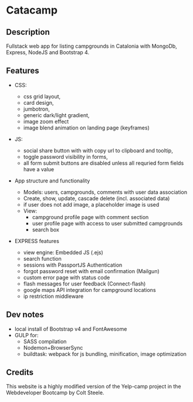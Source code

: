 # Catacamp

## Description
Fullstack web app for listing campgrounds in Catalonia with MongoDb, Express, NodeJS and Bootstrap 4.

## Features
- CSS: 
    - css grid layout, 
    - card design, 
    - jumbotron, 
    - generic dark/light gradient, 
    - image zoom effect
    - image blend animation on landing page (keyframes)

- JS: 
    - social share button with with copy url to clipboard and tooltip,
    - toggle password visibility in forms,
    - all form submit buttons are disabled unless all requried form fields have a value

- App structure and functionality
    - Models: users, campgrounds, comments with user data association 
    - Create, show, update, cascade delete (incl. associated data)
    - if user does not add image, a placeholder image is used
    - View: 
        - campground profile page with comment section
        - user profile page with access to user submitted campgrounds
        - search box

- EXPRESS features
    - view engine: Embedded JS (.ejs)
    - search function
    - sessions with PassportJS Authentication
    - forgot password reset with email confirmation (Mailgun)
    - custom error page with status code
    - flash messages for user feedback (Connect-flash)
    - google maps API integration for campground locations
    - ip restriction middleware

## Dev notes
- local install of Bootstrap v4 and FontAwesome 
- GULP for:
    - SASS compilation
    - Nodemon+BrowserSync
    - buildtask: webpack for js bundling, minification, image optimization 

## Credits
This website is a highly modified version of the Yelp-camp project in the Webdeveloper Bootcamp by Colt Steele.